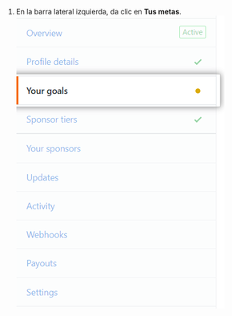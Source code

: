 1. En la barra lateral izquierda, da clic en **Tus metas**. ![Pestaña de tus metas](/assets/images/help/sponsors/your-goals-tab.png)
